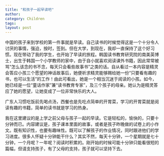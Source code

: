 ```yaml
---
title: "和孩子一起早读吧"
author:
category: Children
tags: 
layout: post
---
```

中国的孩子来到学校的第一件事就是早读。自己读书的时候觉得这是一个十分令人讨厌的事情，强迫，按时，签到。但在大学，到现在，我却一直保持了这个好习惯。现在带动了我的学生，也开始了早读的旅程。韩国读书教育研究院的南美英博士，出生于韩国一个小学教师的家中，由于自小就喜欢阅读课外书籍，因此常常被骂“怎么该念的书不念，每天只会看些故事书”之类的话。自从看过一本内容是精灵会答应小孩三个愿望的神话故事后，她便祈求精灵能够赐给她一份“只要看有趣的书，也可以生活”的工作！由此可看出，她是一个相当沉迷于阅读的小孩。如今，她已经是一位“童话作家”兼“读书教育专家”，及三个孩子的母亲。她认为是精灵答应了她的愿望，让她变成了一位非常快乐的大人。

广东人习惯吃饭前先喝点汤，西餐也是先吃点简单的开胃菜，学习的开胃菜就是阅读有趣的书籍，简单的读书就是学习的热身。

我在这里建议的是上学之前父母与孩子一起的早读。它是轻松的，愉快的，只要十分钟而已。内容建议是，孩子课本里面的故事，或者是孩子昨晚做的试卷上的小作文。既有知识性，也要有趣味性。既可以了解孩子的作业情况，同时跟进他们的学习进度。很多人怀疑十分钟能干什么？其实不然，每天十分钟，一个星期就是七十分钟，一个月呢？一年呢？阅读时积累的。刚开始的时候可能十分钟只能看很短的篇幅，但请支持孩子，有了父母的支持，孩子就可以坚持下去。

